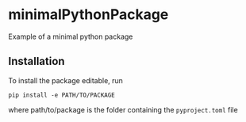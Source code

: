 # minimalPythonPackage

Example of a minimal python package

## Installation

To install the package editable, run

```
pip install -e PATH/TO/PACKAGE
```

where path/to/package is the folder containing the `pyproject.toml` file
